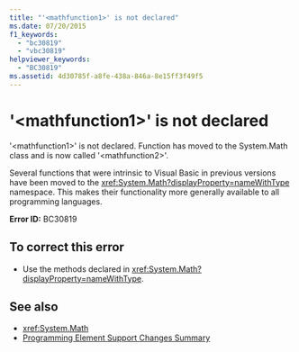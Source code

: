 ```yaml
---
title: "'<mathfunction1>' is not declared"
ms.date: 07/20/2015
f1_keywords: 
  - "bc30819"
  - "vbc30819"
helpviewer_keywords: 
  - "BC30819"
ms.assetid: 4d30785f-a8fe-438a-846a-8e15ff3f49f5
---
```

# '\<mathfunction1>' is not declared
'\<mathfunction1>' is not declared. Function has moved to the System.Math class and is now called '\<mathfunction2>'.  
  
 Several functions that were intrinsic to Visual Basic in previous versions have been moved to the <xref:System.Math?displayProperty=nameWithType> namespace. This makes their functionality more generally available to all programming languages.  
  
 **Error ID:** BC30819  
  
## To correct this error  
  
-   Use the methods declared in <xref:System.Math?displayProperty=nameWithType>.  
  
## See also
- <xref:System.Math>
- [Programming Element Support Changes Summary](https://msdn.microsoft.com/library/0483590a-6309-449c-a2fa-effa26a03b95)
